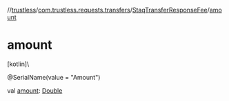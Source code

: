 //[trustless](../../../index.md)/[com.trustless.requests.transfers](../index.md)/[StaqTransferResponseFee](index.md)/[amount](amount.md)

# amount

[kotlin]\

@SerialName(value = &quot;Amount&quot;)

val [amount](amount.md): [Double](https://kotlinlang.org/api/latest/jvm/stdlib/kotlin/-double/index.html)
